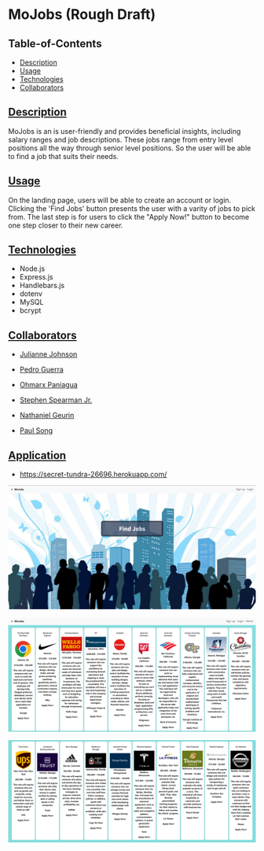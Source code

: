 # MoJobs (Rough Draft)

## Table-of-Contents

* [Description](#description)
* [Usage](#usage)
* [Technologies](#technologies)
* [Collaborators](#collaborators)


## [Description](#table-of-contents)

MoJobs is an is user-friendly and provides beneficial insights, including salary ranges and job descriptions. These jobs range from entry level positions all the way through senior level positions. So the user will be able to find a job that suits their needs.

## [Usage](#table-of-contents)
 On the landing page, users will be able to create an account or login. Clicking the 'Find Jobs' button presents the user with a varity of jobs to pick from. The last step is for users to click the "Apply Now!" button to become one step closer to their new career. 

## [Technologies](#table-of-contents)

* Node.js
* Express.js
* Handlebars.js
* dotenv
* MySQL
* bcrypt

## [Collaborators](#table-of-contents)

* [Julianne Johnson](https://github.com/juella205)

* [Pedro Guerra](https://github.com/pguerra98)

* [Ohmarx Paniagua](https://github.com/Ohmarxp)

* [Stephen Spearman Jr.](https://github.com/DenimB96)

* [Nathaniel Geurin](https://github.com/Nateg5151)

* [Paul Song](https://github.com/psong1)

## [Application](#application)

* https://secret-tundra-26696.herokuapp.com/

![img](./public/images/appscreenshot1.png)

![img](./public/images/appscreenshot2.png)

![img](./public/images/appscreenshot3.png)
